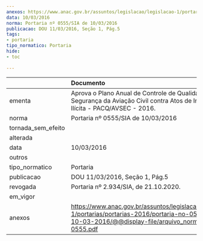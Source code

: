 ```yaml
---
anexos: https://www.anac.gov.br/assuntos/legislacao/legislacao-1/portarias/portarias-2016/portaria-no-0555-sia-de-10-03-2016/@@display-file/arquivo_norma/PA2016-0555.pdf
data: 10/03/2016
norma: Portaria nº 0555/SIA de 10/03/2016
publicacao: DOU 11/03/2016, Seção 1, Pág.5
tags:
- portaria
tipo_normatico: Portaria
hide: 
- toc 
 
---
```


|                    | Documento                                                                                                                                                         |
|:-------------------|:------------------------------------------------------------------------------------------------------------------------------------------------------------------|
| ementa             | Aprova o Plano Anual de Controle de Qualidade em Segurança da Aviação Civil contra Atos de Interferência Ilícita - PACQ/AVSEC - 2016.                             |
| norma              | Portaria nº 0555/SIA de 10/03/2016                                                                                                                                |
| tornada_sem_efeito |                                                                                                                                                                   |
| alterada           |                                                                                                                                                                   |
| data               | 10/03/2016                                                                                                                                                        |
| outros             |                                                                                                                                                                   |
| tipo_normatico     | Portaria                                                                                                                                                          |
| publicacao         | DOU 11/03/2016, Seção 1, Pág.5                                                                                                                                    |
| revogada           | Portaria nº 2.934/SIA, de 21.10.2020.                                                                                                                             |
| em_vigor           |                                                                                                                                                                   |
| anexos             | https://www.anac.gov.br/assuntos/legislacao/legislacao-1/portarias/portarias-2016/portaria-no-0555-sia-de-10-03-2016/@@display-file/arquivo_norma/PA2016-0555.pdf |
